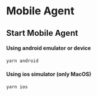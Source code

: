 # Mobile Agent

## Start Mobile Agent

#### Using android emulator or device

```bash
yarn android
```

#### Using ios simulator (only MacOS)

```bash
yarn ios
```
